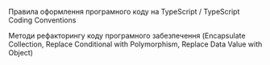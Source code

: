 Правила оформлення програмного коду на TypeScript / TypeScript Coding Conventions

Методи рефакторингу коду програмного забезпечення (Encapsulate Collection, Replace Conditional with Polymorphism, Replace Data Value with Object)
